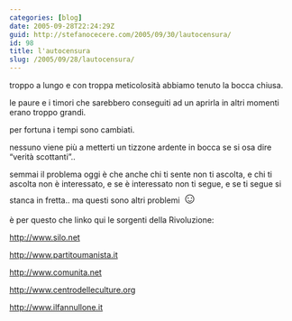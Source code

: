 ```yaml
---
categories: [blog]
date: 2005-09-28T22:24:29Z
guid: http://stefanocecere.com/2005/09/30/lautocensura/
id: 98
title: l'autocensura
slug: /2005/09/28/lautocensura/
---
```


troppo a lungo e con troppa meticolosità abbiamo tenuto la bocca chiusa.

le paure e i timori che sarebbero conseguiti ad un aprirla in altri momenti erano troppo grandi.

per fortuna i tempi sono cambiati.
  
nessuno viene più a metterti un tizzone ardente in bocca se si osa dire &#x201c;verità scottanti&#x201d;..
  
semmai il problema oggi è che anche chi ti sente non ti ascolta, e chi ti ascolta non è interessato, e se è interessato non ti segue, e se ti segue si stanca in fretta.. ma questi sono altri problemi <span style="font-size: 20pt">&#x263a;</span>

è per questo che linko qui le sorgenti della Rivoluzione:
  
<http://www.silo.net>
  
<http://www.partitoumanista.it>
  
<http://www.comunita.net>
  
<http://www.centrodelleculture.org>
  
<http://www.ilfannullone.it>